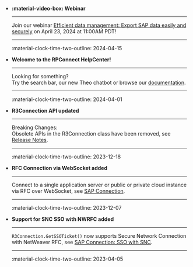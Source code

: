<div class="grid cards" markdown>


-   **:material-video-box: Webinar**

    ---

    Join our webinar [Efficient data management: Export SAP data easily and securely](https://theobald-software.com/en/webinars/efficient-data-management/) on April 23, 2024 at 11:00AM PDT! 

    ---

    :material-clock-time-two-outline: 2024-04-15

-   **Welcome to the RPConnect HelpCenter!**

    ---

    Looking for something?<br> Try the search bar, our new Theo chatbot  or browse our [documentation](documentation/introduction/index.md).

    ---

    :material-clock-time-two-outline: 2024-04-01

-   **R3Connection API updated**

    ---

    Breaking Changes: <br>Obsolete APIs in the R3Connection class have been removed, see [Release Notes](https://helpcenter.theobald-software.com/release-notes/ERPConnect-7.6.0/).

    ---

    :material-clock-time-two-outline: 2023-12-18

-   **RFC Connection via WebSocket added**

    ---

    Connect to a single application server or public or private cloud instance via RFC over WebSocket, see [SAP Connection](./documentation/sap-connection/log-on-to-sap.md). 

    ---

    :material-clock-time-two-outline: 2023-12-07

-   **Support for SNC SSO with NWRFC added**

    ---

    `R3Connection.GetSSOTicket()` now supports Secure Network Connection with NetWeaver RFC, see [SAP Connection: SSO with SNC](documentation/sap-connection/sso-with-snc.md).

    ---

    :material-clock-time-two-outline: 2023-04-05

</div>